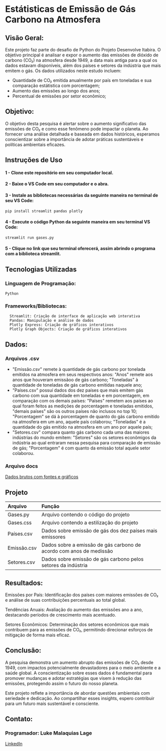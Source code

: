 # Estátisticas de Emissão de Gás Carbono na Atmosfera

## Visão Geral:
Este projeto faz parte do desafio de Python do Projeto Desenvolve Itabira. O objetivo principal é analisar e expor o aumento das emissões de dióxido de carbono (CO₂) na atmosfera desde 1949, a data mais antiga para a qual os dados estavam disponíveis, além dos países e setores da indústria que mais emitem o gás.
Os dados utilizados neste estudo incluem:
* Quantidade de CO₂ emitida anualmente por país em toneladas e sua comparação estátistica com porcentagem;
* Aumento das emissões ao longo dos anos;
* Percentual de emissões por setor econômico;

## Objetivo:

O objetivo desta pesquisa é alertar sobre o aumento significativo das emissões de CO₂ e como esse fenômeno pode impactar o planeta. Ao fornecer uma análise detalhada e baseada em dados históricos, esperamos conscientizar sobre a importância de adotar práticas sustentáveis e políticas ambientais eficazes.

## Instruções de Uso
#### 1 - Clone este repositório em seu computador local.

#### 2 - Baixe o VS Code em seu computador e o abra.

#### 3 - Instale as bibliotecas necessárias da seguinte maneira no terminal de seu VS Code:

    pip install streamlit pandas plotly

#### 4 - Execute o código Python da seguinte maneira em seu terminal VS Code:

    streamlit run gases.py

#### 5 - Clique no link que seu terminal oferecerá, assim abrindo o programa com a biblioteca streamlit.


## Tecnologias Utilizadas 
### Linguagem de Programação:
    Python
### Frameworks/Bibliotecas:
      Streamlit: Criação de interface de aplicação web interativa
      Pandas: Manipulação e análise de dados
      Plotly Express: Criação de gráficos interativos
      Plotly Graph Objects: Criação de gráficos interativos
    

## Dados:

### Arquivos .csv
* "Emissão.csv" remete à quantidade de gás carbono por tonelada emitidos na atmosfera em seus respectivos anos:
        "Anos" remete aos anos que houveram emissãoo de gás carbono;
        "Toneladas" à quantidade de toneladas de gás carbono emitidas naquele ano;
* "Países.csv" possuí dados dos dez países que mais emitem gás carbono com sua quantidade em toneladas e em porcentagem, em comparação com os demais países:
        "Países" remetem aos países ao qual foram feitos as medições de porcentagem e toneladas emitidos, "demais países" são os outros países não inclusos no top 10;
        "Porcentagem" se dá à porcentagem de quanto do gás carbono emitido na atmosfera em um ano, aquele país colaborou;
        "Toneladas" é a quantidade do gás emitido na atmosfera em um ano por aquele país;
* "Setores.csv" compara quanto gás carbono cada uma das maiores indústrias do mundo emitem:
        "Setores" são os setores econômigos da indústria ao qual entraram nessa pesquisa para comparação de emissão de gás;
        "Porcentagem" é com quanto da emissão total aquele setor colaborou.

### Arquivo docs
[Dados brutos com fontes e gráficos](https://docs.google.com/document/d/1J262HJvC8yMbw2kXbW4e1Yxf2-N2ifQlEYi5bC1h6bc/edit?usp=sharing
)

## Projeto

|Arquivo|Função|
| :-------- | :------- |
|Gases.py| Arquivo contendo o código do projeto|
|Gases.css| Arquivo contendo a estilização do projeto|
|Países.csv| Dados sobre emissão de gás dos dez países mais emissores|
|Emissão.csv| Dados sobre a emissão de gás carbono de acordo com anos de medissão|
|Setores.csv| Dados sobre emissão de gás carbono pelos setores da indústria|




## Resultados:


  Emissões por País: Identificação dos países com maiores emissões de CO₂ e análise de suas contribuições percentuais ao total global.
  
  Tendências Anuais: Avaliação do aumento das emissões ano a ano, destacando períodos de crescimento mais acentuado.
  
  Setores Econômicos: Determinação dos setores econômicos que mais contribuem para as emissões de CO₂, permitindo direcionar esforços de mitigação de forma mais eficaz.



## Conclusão: 

A pesquisa demonstra um aumento abrupto das emissões de CO₂ desde 1949, com impactos potencialmente devastadores para o meio ambiente e a saúde global. A conscientização sobre esses dados é fundamental para promover mudanças e adotar estratégias que visem à redução das emissões, protegendo assim o futuro do nosso planeta.

Este projeto reflete a importância de abordar questões ambientais com seriedade e dedicação. Ao compartilhar esses insights, espero contribuir para um futuro mais sustentável e consciente.



## Contato: 

### Programador: Luke Malaquias Lage
[LinkedIn](https://www.linkedin.com/in/luke-malaquias-lage-04022a232/) 
